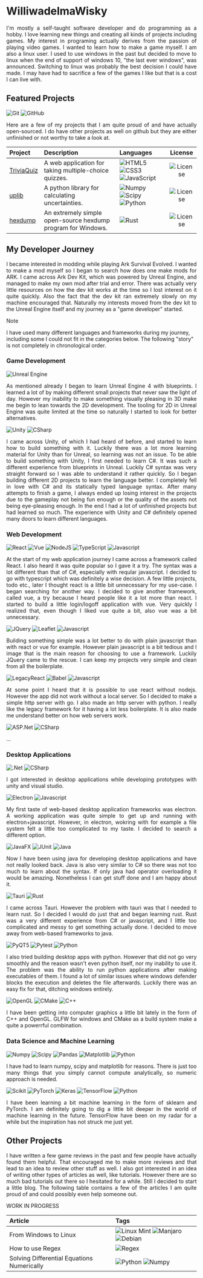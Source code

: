 # WilliwadelmaWisky

<p align="justify">
  I'm mostly a self-taught software developer and do programming as a hobby. I love learning new things and creating all kinds of projects including games. My interest in programing actually derives from the passion of playing video games. I wanted to learn how to make a game myself. I am also a linux user. I used to use windows in the past but decided to move to linux when the end of support of windows 10, "the last ever windows", was announced. Switching to linux was probably the best decision I could have made. I may have had to sacrifice a few of the games I like but that is a cost I can live with.
</p>

## Featured Projects
![Git](https://img.shields.io/badge/git-%23F05033.svg?style=for-the-badge&logo=git&logoColor=white)
![GitHub](https://img.shields.io/badge/github-%23121011.svg?style=for-the-badge&logo=github&logoColor=white)

<p align="justify">
  Here are a few of my projects that I am quite proud of and have actually open-sourced. 
  I do have other projects as well on github but they are either unfinished or not worthy to take a look at.
</p>

| Project | Description | Languages | License |
|:--------|:------------|:----------|:-------:|
| [TriviaQuiz](https://github.com/WilliwadelmaWisky/TriviaQuiz) | A web application for taking multiple-choice quizzes. | ![HTML5](https://img.shields.io/badge/html5-%23E34F26.svg?style=flat&logo=html5&logoColor=white) ![CSS3](https://img.shields.io/badge/css3-%231572B6.svg?style=flat&logo=css3&logoColor=white) ![JavaScript](https://img.shields.io/badge/javascript-%23323330.svg?style=flat&logo=javascript&logoColor=%23F7DF1E) | ![License](https://img.shields.io/badge/license-MIT-green.svg?style=flat) |
| [uplib](https://github.com/WilliwadelmaWisky/uplib) | A python library for calculating uncertainties. | ![Numpy](https://img.shields.io/badge/Numpy-777BB4?style=flat&logo=numpy&logoColor=white) ![Scipy](https://img.shields.io/badge/SciPy-654FF0?style=flat&logo=SciPy&logoColor=white) ![Python](https://img.shields.io/badge/python-3670A0?style=flat&logo=python&logoColor=ffdd54) | ![License](https://img.shields.io/badge/license-MIT-green.svg?style=flat) |
| [hexdump](https://github.com/WilliwadelmaWisky/hexdump) | An extremely simple open-source hexdump program for Windows. | ![Rust](https://img.shields.io/badge/Rust-111111?style=flat&logo=rust&logoColor=E95420) | ![License](https://img.shields.io/badge/license-MIT-green.svg?style=flat) |

## My Developer Journey

<p align="justify">
  I became interested in modding while playing Ark Survival Evolved. I wanted to make a mod myself so I began to search how does one make mods for ARK. I came across Ark Dev Kit, which was powered by Unreal Engine, and managed to make my own mod after trial and error. There was actually very little resources on how the dev kit works at the time so I lost interest on it quite quickly. Also the fact that the dev kit ran extremely slowly on my machine encouraged that. Naturally my interests moved from the dev kit to the Unreal Engine itself and my journey as a "game developer" started.
</p>

> [!NOTE]
> I have used many different languages and frameworks during my journey, including some I could not fit in the categories below. The following "story" is not completely in chronological order.

### Game Development
![Unreal Engine](https://img.shields.io/badge/-Unreal%20Engine-313131?style=for-the-badge&logo=unreal-engine&logoColor=white)

<p align="justify">
  As mentioned already I began to learn Unreal Engine 4 with blueprints. I learned a lot of by making different small projects that never saw the light of day. However my inability to make something visually pleasing in 3D make me begin to lean towards the 2D development. The tooling for 2D in Unreal Engine was quite limited at the time so naturally I started to look for better alternatives. 
</p>

![Unity](https://img.shields.io/badge/Unity-100000?style=for-the-badge&logo=unity&logoColor=white)
![CSharp](https://img.shields.io/badge/C%23-239120?style=for-the-badge&logo=csharp&logoColor=white)

<p align="justify">
  I came across Unity, of which I had heard of before, and started to learn how to build something with it. Luckily there was a lot more learning material for Unity than for Unreal, so learning was not an issue. To be able to build something with Unity, I first needed to learn C#. It was such a different experience from blueprints in Unreal. Luckily C# syntax was very straight forward so I was able to understand it rather quickly. So I began building different 2D projects to learn the language better. I completely fell in love with C# and its statically typed language syntax. After many attempts to finish a game, I always ended up losing interest in the projects due to the gameplay not being fun enough or the quality of the assets not being eye-pleasing enough. In the end I had a lot of unfinished projects but had learned so much. The experience with Unity and C# definitely opened many doors to learn different languages.
</p>

### Web Development
![React](https://img.shields.io/badge/React-222222?style=for-the-badge&logo=react&logoColor=61DAFB)
![Vue](https://img.shields.io/badge/Vue-35495E?style=for-the-badge&logo=vuedotjs&logoColor=4FC08D)
![NodeJS](https://img.shields.io/badge/node.js-6DA55F?style=for-the-badge&logo=node.js&logoColor=white)
![TypeScript](https://img.shields.io/badge/typescript-%23007ACC.svg?style=for-the-badge&logo=typescript&logoColor=white)
![Javascript](https://img.shields.io/badge/JavaScript-323330?style=for-the-badge&logo=javascript&logoColor=F7DF1E)

<p align="justify">
  At the start of my web application journey I came across a framework called React. I also heard it was quite popular so I gave it a try. The syntax was a lot different than that of C#, especially with reqular javascript. I decided to go with typescript which was definitely a wise decision. A few little projects, todo etc., later I thought react is a little bit unnecessary for my use-case. I began searching for another way. I decided to give another framework, called vue, a try because I heard people like it a lot more than react. I started to build a little login/logoff application with vue. Very quickly I realized that, even though I liked vue quite a bit, also vue was a bit unnecessary.
</p>

![JQuery](https://img.shields.io/badge/jquery-%230769AD.svg?style=for-the-badge&logo=jquery&logoColor=white)
![Leaflet](https://img.shields.io/badge/Leaflet-199900.svg?style=for-the-badge&logo=Leaflet&logoColor=white)
![Javascript](https://img.shields.io/badge/JavaScript-323330?style=for-the-badge&logo=javascript&logoColor=F7DF1E)

<p align="justify">
  Building something simple was a lot better to do with plain javascript than with react or vue for example. However plain javascript is a bit tedious and I image that is the main reason for choosing to use a framework. Luckily JQuery came to the rescue. I can keep my projects very simple and clean from all the boilerplate.
</p>

![LegacyReact](https://img.shields.io/badge/Legacy_React-2B2E3A.svg?style=for-the-badge&logo=react&logoColor=61DAFB)
![Babel](https://img.shields.io/badge/Babel-F9DC3e?style=for-the-badge&logo=babel&logoColor=black)
![Javascript](https://img.shields.io/badge/JavaScript-323330?style=for-the-badge&logo=javascript&logoColor=F7DF1E)

<p align="justify">
  At some point I heard that it is possible to use react without nodejs. However the app did not work without a local server. So I decided to make a simple http server with go. I also made an http server with python. I really like the legacy framework for it having a lot less boilerplate. It is also made me understand better on how web servers work.
</p>

![ASP.Net](https://img.shields.io/badge/ASP.NET-0e5bcf?style=for-the-badge&logo=.net&logoColor=white)
![CSharp](https://img.shields.io/badge/C%23-239120?style=for-the-badge&logo=csharp&logoColor=white)

<p align="justify">
  ...
</p>

### Desktop Applications
![.Net](https://img.shields.io/badge/.NET-5C2D91?style=for-the-badge&logo=.net&logoColor=white)
![CSharp](https://img.shields.io/badge/C%23-239120?style=for-the-badge&logo=csharp&logoColor=white)

<p align="justify">
  I got interested in desktop applications while developing prototypes with unity and visual studio.  
</p>

![Electron](https://img.shields.io/badge/Electron-2B2E3A?style=for-the-badge&logo=electron&logoColor=9FEAF9)
![Javascript](https://img.shields.io/badge/JavaScript-323330?style=for-the-badge&logo=javascript&logoColor=F7DF1E)

<p align="justify">
  My first taste of web-based desktop application frameworks was electron. A working application was quite simple to get up and running with electron+javascript. However, in electron, wokring with for example a file system felt a little too complicated to my taste. I decided to search a different option.
</p>

![JavaFX](https://img.shields.io/badge/javafx-%23FF0000.svg?style=for-the-badge&logo=javafx&logoColor=white)
![JUnit](https://img.shields.io/badge/Junit5-25A162?style=for-the-badge&logo=junit5&logoColor=white)
![Java](https://img.shields.io/badge/java-%23ED8B00.svg?style=for-the-badge&logo=openjdk&logoColor=white)

<p align="justify">
  Now I have been using java for developing desktop applications and have not really looked back. Java is also very similar to C# so there was not too much to learn about the syntax. If only java had operator overloading it would be amazing. Nonetheless I can get stuff done and I am happy about it.
</p>

![Tauri](https://img.shields.io/badge/Tauri-1c1f24?style=for-the-badge&logo=Tauri&logoColor=FFC131)
![Rust](https://img.shields.io/badge/Rust-111111?style=for-the-badge&logo=rust&logoColor=E95420)

<p align="justify">
  I came across Tauri.
  However the problem with tauri was that I needed to learn rust. So I decided I would do just that and began learning rust. Rust was a very different experience from C# or javascript, and I little too complicated and messy to get something actually done. I decided to move away from web-based frameworks to java.
</p>

![PyQT5](https://img.shields.io/badge/PyQT5-%23217346.svg?style=for-the-badge&logo=Qt&logoColor=white)
![Pytest](https://img.shields.io/badge/pytest-%23ffffff.svg?style=for-the-badge&logo=pytest&logoColor=2f9fe3)
![Python](https://img.shields.io/badge/python-3670A0?style=for-the-badge&logo=python&logoColor=ffdd54)

<p align="justify">
  I also tried building desktop apps with python. However that did not go very smoothly and the reason wasn't even python itself, nor my inability to use it. The problem was the ability to run python applications after making executables of them. I found a lot of similar issues where windows defender blocks the execution and deletes the file afterwards. Luckily there was an easy fix for that, ditching windows entirely. 
</p>

![OpenGL](https://img.shields.io/badge/OpenGL-%23FFFFFF.svg?style=for-the-badge&logo=opengl)
![CMake](https://img.shields.io/badge/CMake-%23008FBA.svg?style=for-the-badge&logo=cmake&logoColor=white)
![C++](https://img.shields.io/badge/c++-%2300599C.svg?style=for-the-badge&logo=c%2B%2B&logoColor=white)

<p align="justify">
  I have been getting into computer graphics a little bit lately in the form of C++ and OpenGL. GLFW for windows and CMake as a build system make a quite a powerrful combination.
</p>

### Data Science and Machine Learning
![Numpy](https://img.shields.io/badge/Numpy-777BB4?style=for-the-badge&logo=numpy&logoColor=white)
![Scipy](https://img.shields.io/badge/SciPy-654FF0?style=for-the-badge&logo=SciPy&logoColor=white)
![Pandas](https://img.shields.io/badge/Pandas-2C2D72?style=for-the-badge&logo=pandas&logoColor=white)
![Matplotlib](https://img.shields.io/badge/Matplotlib-%23ffffff.svg?style=for-the-badge&logo=Matplotlib&logoColor=black)
![Python](https://img.shields.io/badge/python-3670A0?style=for-the-badge&logo=python&logoColor=ffdd54)

<p align="justify">
  I have had to learn numpy, scipy and matplotlib for reasons. There is just too many things that you simply cannot compute analytically, so numeric approach is needed. 
</p>

![Scikit](https://img.shields.io/badge/scikit_learn-F7931E?style=for-the-badge&logo=scikit-learn&logoColor=white)
![PyTorch](https://img.shields.io/badge/PyTorch-%23EE4C2C.svg?style=for-the-badge&logo=PyTorch&logoColor=white)
![Keras](https://img.shields.io/badge/Keras-%23D00000.svg?style=for-the-badge&logo=Keras&logoColor=white)
![TensorFlow](https://img.shields.io/badge/TensorFlow-%23FF6F00.svg?style=for-the-badge&logo=TensorFlow&logoColor=white)
![Python](https://img.shields.io/badge/python-3670A0?style=for-the-badge&logo=python&logoColor=ffdd54)

<p align="justify">
  I have been learning a bit machine learning in the form of sklearn and PyTorch. I am definitely going to dig a little bit deeper in the world of machine learning in the future. TensorFlow have been on my radar for a while but the inspiration has not struck me just yet.
</p>

## Other Projects

<p align="justify">
  I have written a few game reviews in the past and few people have actually found them helpful. That encouraged me to make more reviews and that lead to an idea to review other stuff as well. I also got interested in an idea of writing other types of articles as well, like tutorials. However there are so much bad tutorials out there so I hesitated for a while. Still I decided to start a little blog. The following table contains a few of the articles I am quite proud of and could possibly even help someone out.
</p>

WORK IN PROGRESS

| Article | Tags |
|:--------|:-----|
| From Windows to Linux | ![Linux Mint](https://img.shields.io/badge/Linux%20Mint-87CF3E?style=flat&logo=Linux%20Mint&logoColor=white) ![Manjaro](https://img.shields.io/badge/Manjaro-35BF5C?style=flat&logo=Manjaro&logoColor=white) ![Debian](https://img.shields.io/badge/Debian-D70A53?style=flat&logo=debian&logoColor=white) |
| How to use Regex | ![Regex](https://img.shields.io/badge/Regex-2B2E3A?style=flat) |
| Solving Differential Equations Numerically | ![Python](https://img.shields.io/badge/python-3670A0?style=flat&logo=python&logoColor=ffdd54) ![Numpy](https://img.shields.io/badge/Numpy-777BB4?style=flat&logo=numpy&logoColor=white) |

